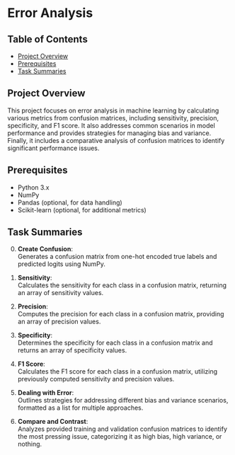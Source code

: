 # Error Analysis

## Table of Contents
- [Project Overview](#project-overview)
- [Prerequisites](#prerequisites)
- [Task Summaries](#task-summaries)

## Project Overview

This project focuses on error analysis in machine learning by calculating various metrics from confusion matrices, including sensitivity, precision, specificity, and F1 score. It also addresses common scenarios in model performance and provides strategies for managing bias and variance. Finally, it includes a comparative analysis of confusion matrices to identify significant performance issues.

## Prerequisites

- Python 3.x
- NumPy
- Pandas (optional, for data handling)
- Scikit-learn (optional, for additional metrics)

## Task Summaries

0. **Create Confusion**:  
   Generates a confusion matrix from one-hot encoded true labels and predicted logits using NumPy.

1. **Sensitivity**:  
   Calculates the sensitivity for each class in a confusion matrix, returning an array of sensitivity values.

2. **Precision**:  
   Computes the precision for each class in a confusion matrix, providing an array of precision values.

3. **Specificity**:  
   Determines the specificity for each class in a confusion matrix and returns an array of specificity values.

4. **F1 Score**:  
   Calculates the F1 score for each class in a confusion matrix, utilizing previously computed sensitivity and precision values.

5. **Dealing with Error**:  
   Outlines strategies for addressing different bias and variance scenarios, formatted as a list for multiple approaches.

6. **Compare and Contrast**:  
   Analyzes provided training and validation confusion matrices to identify the most pressing issue, categorizing it as high bias, high variance, or nothing.
